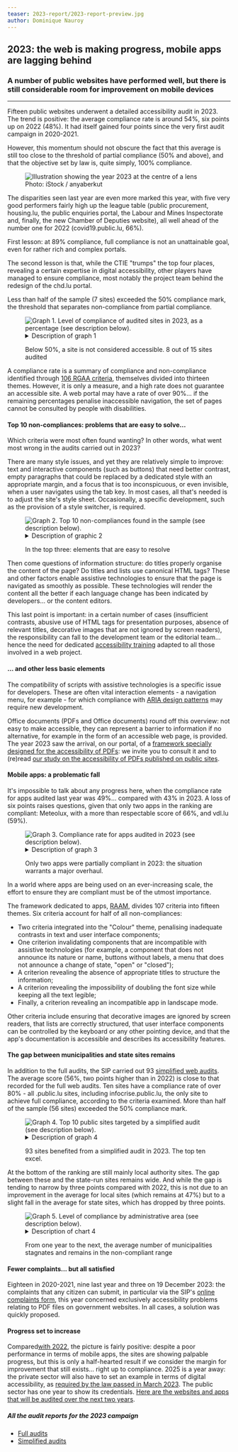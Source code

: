 ```yaml
---
teaser: 2023-report/2023-report-preview.jpg
author: Dominique Nauroy
---
```

<script src="../../../../content/fr/news/2024-01-22-rapport2023.js"></script>
<h2>2023: the web is making progress, mobile apps are lagging behind</h2>
<h3>A number of public websites have performed well, but there is still considerable room for improvement on mobile devices</h3>
<hr>
<div class="intro">
    <p>Fifteen public websites underwent a detailed accessibility audit in 2023. The trend is positive: the average compliance rate is around 54%, six points up on 2022 (48%). It had itself gained four points since the very first audit campaign in 2020-2021.</p>
</div>
<p>However, this momentum should not obscure the fact that this average is still too close to the threshold of partial compliance (50% and above), and that the objective set by law is, quite simply, 100% compliance.</p>
<figure role="group" aria-label="Photo: iStock / burcu demir" class="pic">
    <img src="../../../../content/fr/news/img/2023-report/2023-report.jpg" alt="Illustration showing the year 2023 at the centre of a lens">
    <figcaption>Photo: iStock / anyaberkut</figcaption>
</figure>
<p>The disparities seen last year are even more marked this year, with five very good performers fairly high up the league table (public procurement, housing.lu, the public enquiries portal, the Labour and Mines Inspectorate and, finally, the new Chamber of Deputies website), all well ahead of the number one for 2022 (covid19.public.lu, 66%).</p>
<p>First lesson: at 89% compliance, full compliance is not an unattainable goal, even for rather rich and complex portals.</p>
<p>The second lesson is that, while the CTIE "trumps" the top four places, revealing a certain expertise in digital accessibility, other players have managed to ensure compliance, most notably the project team behind the redesign of the chd.lu portal.</p>
<p>Less than half of the sample (7 sites) exceeded the 50% compliance mark, the threshold that separates non-compliance from partial compliance.</p>
<figure class="chart">
    <div id="full_compliance">
        <img src="../../../../content/fr/news/img/2023-report/2023_full_compliance.svg" alt="Graph 1. Level of compliance of audited sites in 2023, as a percentage (see description below).">
    </div>
    <details>
        <summary>Description of graph 1</summary>
        <p>This bar chart shows fifteen public sites targeted for full audits in 2023 in descending order of compliance with the RGAA criteria, from marches.public.lu (89%) to liser.lu (27%).</p>
    </details>
    <p>Below 50%, a site is not considered accessible. 8 out of 15 sites audited</p>
</figure>
<p>A compliance rate is a summary of compliance and non-compliance identified through <a href="https://accessibilite.public.lu/fr/rgaa4.1.2/criteres.html">106 RGAA criteria</a>, themselves divided into thirteen themes. However, it is only a measure, and a high rate does not guarantee an accessible site. A web portal may have a rate of over 90%... if the remaining percentages penalise inaccessible navigation, the set of pages cannot be consulted by people with disabilities.</p>
<h4>Top 10 non-compliances: problems that are easy to solve...</h4>
<p>Which criteria were most often found wanting? In other words, what went most wrong in the audits carried out in 2023?</p>
<p>There are many style issues, and yet they are relatively simple to improve: text and interactive components (such as buttons) that need better contrast, empty paragraphs that could be replaced by a dedicated style with an appropriate margin, and a focus that is too inconspicuous, or even invisible, when a user navigates using the tab key. In most cases, all that's needed is to adjust the site's style sheet. Occasionally, a specific development, such as the provision of a <span lang="en">style switcher</span>, is required.</p>
<figure class="chart">
    <div id="full_themes">
        <img src="../../../../content/fr/news/img/2023-report/2023_full_themes.svg" alt="Graph 2. Top 10 non-compliances found in the sample (see description below).">
    </div>
    <details>
        <summary>Description of graphic 2</summary>
        <p>This bar chart shows the ten of the 106 RGAA criteria most frequently cited in the audits carried out on fifteen public sites in 2023.</p>
    </details>
    <p>In the top three: elements that are easy to resolve</p>
</figure>
<p>Then come questions of information structure: do titles properly organise the content of the page? Do titles and lists use canonical HTML tags? These and other factors enable assistive technologies to ensure that the page is navigated as smoothly as possible. These technologies will render the content all the better if each language change has been indicated by developers... or the content editors.</p>
<p>This last point is important: in a certain number of cases (insufficient contrasts, abusive use of HTML tags for presentation purposes, absence of relevant titles, decorative images that are not ignored by screen readers), the responsibility can fall to the development team or the editorial team... hence the need for dedicated <a href="https://fonction-publique.public.lu/fr/formation-developpement/catalogue-formations/secteur-etatique/04organisat/04-6-egalch/et_04-6-3-27.html">accessibility training</a> adapted to all those involved in a web project.</p>
<h4>... and other less basic elements</h4>
<p>The compatibility of scripts with assistive technologies is a specific issue for developers. These are often vital interaction elements - a navigation menu, for example - for which compliance with <a href="https://www.w3.org/WAI/ARIA/apg/patterns/">ARIA design patterns</a> may require new development.</p>
<p>Office documents (PDFs and Office documents) round off this overview: not easy to make accessible, they can represent a barrier to information if no alternative, for example in the form of an accessible web page, is provided. The year 2023 saw the arrival, on our portal, of a <a href="https://accessibilite.public.lu/en/rapdf1/referentiel-technique.html">framework specially designed for the accessibility of PDFs</a>: we invite you to consult it and to (re)read <a href="https://accessibilite.public.lu/en/news/2023-04-28-des-pdf-majoritairement-inaccessibles.html">our study on the accessibility of PDFs published on public sites</a>.</p>
<h4>Mobile apps: a problematic fall</h4>
<p>It's impossible to talk about any progress here, when the compliance rate for apps audited last year was 49%... compared with 43% in 2023. A loss of six points raises questions, given that only two apps in the ranking are compliant: Meteolux, with a more than respectable score of 66%, and vdl.lu (59%).</p>
<figure class="chart">
    <div id="full_app_compliance">
        <img src="../../../../content/fr/news/img/2023-report/2023_full_app_compliance.svg" alt="Graph 3. Compliance rate for apps audited in 2023 (see description below).">
    </div>
    <details>
        <summary>Description of graph 3</summary>
        <p>This bar chart shows six public apps targeted for full audits in 2023 in descending order of compliance with RAAM criteria, from the Meteolux app on Android (66%) to the LLO app on iOS (26%).</p>
    </details>
    <p>Only two apps were partially compliant in 2023: the situation warrants a major overhaul.</p>
</figure>
<p>In a world where apps are being used on an ever-increasing scale, the effort to ensure they are compliant must be of the utmost importance.</p>
<p>The framework dedicated to apps, <a href="https://accessibilite.public.lu/en/raam1/referentiel-technique.html">RAAM</a>, divides 107 criteria into fifteen themes. Six criteria account for half of all non-compliances:</p>
<ul>
    <li>Two criteria integrated into the "Colour" theme, penalising inadequate contrasts in text and user interface components;</li>
    <li>One criterion invalidating components that are incompatible with assistive technologies (for example, a component that does not announce its nature or name, buttons without labels, a menu that does not announce a change of state, "open" or "closed");</li>
    <li>A criterion revealing the absence of appropriate titles to structure the information;</li>
    <li>A criterion revealing the impossibility of doubling the font size while keeping all the text legible;</li>
    <li>Finally, a criterion revealing an incompatible app in landscape mode.</li>
</ul>
<p>Other criteria include ensuring that decorative images are ignored by screen readers, that lists are correctly structured, that user interface components can be controlled by the keyboard or any other pointing device, and that the app's documentation is accessible and describes its accessibility features.</p>
<h4>The gap between municipalities and state sites remains</h4>
<p>In addition to the full audits, the SIP carried out 93 <a href="https://accessibilite.public.lu/fr/monitoring/controle-simplifie.html">simplified web audits</a>. The average score (56%, two points higher than in 2022) is close to that recorded for the full web audits. Ten sites have a compliance rate of over 80% - all .public.lu sites, including infocrise.public.lu, the only site to achieve full compliance, according to the criteria examined. More than half of the sample (56 sites) exceeded the 50% compliance mark.</p>
<figure class="chart">
    <div id="simple_compliance_top10">
        <img src="../../../../content/fr/news/img/2023-report/2023_simple_compliance_top10.svg" alt="Graph 4. Top 10 public sites targeted by a simplified audit (see description below).">
    </div>
    <details>
        <summary>Description of graph 4</summary>
        <p>This bar chart shows, in descending order, the compliance rates of the top ten sites from the sample of 93 sites analysed in 2023 as part of the simplified audit campaign, from infocrise.public.lu (100%) to justice.public.lu (81%).</p>
    </details>
    <p>93 sites benefited from a simplified audit in 2023. The top ten excel.</p>
</figure>
<p>At the bottom of the ranking are still mainly local authority sites. The gap between these and the state-run sites remains wide. And while the gap is tending to narrow by three points compared with 2022, this is not due to an improvement in the average for local sites (which remains at 47%) but to a slight fall in the average for state sites, which has dropped by three points.</p>
<figure class="chart">
    <div id="simple_compliance">
        <img src="../../../../content/fr/news/img/2023-report/2023_simple_compliance.svg" alt="Graph 5. Level of compliance by administrative area (see description below).">
    </div>
    <details>
        <summary>Description of chart 4</summary>
        <p>This column chart shows the average levels of compliance with the RGAA criteria according to whether the site belongs to the State domain (64%), the local level (communes, communal unions, etc.: 47%) or another level (public establishments and similar bodies: 49%), among 93 public sites targeted for simplified audits in 2023.</p>
    </details>
    <p>From one year to the next, the average number of municipalities stagnates and remains in the non-compliant range</p>
</figure>
<h4>Fewer complaints... but all satisfied</h4>
<p>Eighteen in 2020-2021, nine last year and three on 19 December 2023: the complaints that any citizen can submit, in particular via the SIP's <a href="https://sip.gouvernement.lu/fr/support/reclamation-accessibilite.html">online complaints form</a>, this year concerned exclusively accessibility problems relating to PDF files on government websites. In all cases, a solution was quickly proposed.</p>
<h4>Progress set to increase</h4>
<p>Compared<a href="https://accessibilite.public.lu/fr/news/2023-02-20-rapport2022.html">with 2022</a>, the picture is fairly positive: despite a poor performance in terms of mobile apps, the sites are showing palpable progress, but this is only a half-hearted result if we consider the margin for improvement that still exists... right up to compliance. 2025 is a year away: the private sector will also have to set an example in terms of digital accessibility, as <a href="https://accessibilite.public.lu/fr/news/2023-02-27-european_accessibility_act.html">required by the law passed in March 2023</a>. The public sector has one year to show its credentials. <a href="https://accessibilite.public.lu/fr/news/2023-12-19-2024-2025-samples.html">Here are the websites and apps that will be audited over the next two years</a>.</p>
<aside class="more">
    <h5>All the audit reports for the 2023 campaign</h5>
    <ul>
        <li><a href="https://data.public.lu/fr/datasets/audits-complets-de-laccessibilite-numerique-2023/">Full audits</a></li>
        <li><a href="https://data.public.lu/fr/datasets/audits-simplifies-de-laccessibilite-numerique-2023/">Simplified audits</a></li>
    </ul>
</aside>